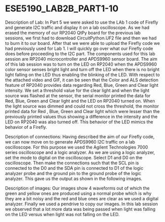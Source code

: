 # ESE5190_LAB2B_PART1-10

Description of Lab:
In Part 5 we were asked to use the LAb 1 code of Firefly and generate I2C traffic and display it on a lab oscilloscope. As we had erased the memory of our RP2040 QtPy board for the previous lab sessions, we first had to download CircuitPython.UF2 file and then we had to burn it to our board. After that we were able to upload the Firefly code we had previously used for Lab 1. I will quickly go over what our Firefly code does before proceeding to the I2C part. The components used for this lab session are RP2040 microcontroller and APDS9960 sensor board. The aim of this lab session was to turn on the LED on RP2040 when the APDS9960 color sensor senses bright light and turn off the LED when there is no bright light falling on the LED thus enabling the blinking of the LED. With respect to the attached video and GIF, it can be seen that the Color and ALS detection feature of RP2040 provides data regarding Red, Blue, Green and Clear light intensity. We set a threshold value for the clear light and when the light source was flashed at the sensor, the serial monitor printed the data for Red, Blue, Green and Clear light and the LED on RP2040 turned on. When the light source was dimmed and could not cross the threshold, the monitor printed data for Red , Blue, Green and Clear light which were lesser than the previously printed values thus showing a difference in the intensity and the LED on RP2040 was also turned off. This behavior of the LED mimics the behavior of a Firefly. 

Description of connections:
Having described the aim of our Firefly code, we can now move on to generate APDS9960 I2C traffic on a lab oscilloscope. For this purpose we used the Agilent Technologies 7000 series oscilloscope and a logic analyzer. As we are using a logic analyzer, set the mode to digital on the oscilloscope. Select D1 and D0 on the oscilloscope. Then make the connections such that the SCL pin  is connected to the D0 and the SDA pin is connected to D1 of the logic analyzer probe and the ground pin to the ground probe of the logic analyzer. This gave us the output as shown in the following images. 

Description of images:
Our images show 4 waveforms out of which the green and yellow ones are produced using a normal probe which is why they are a bit noisy and the red and blue ones are clear as we used a digital analyzer. Finally we used a pendrive to copy our images. In this lab session we observed that a lot more data was being passed when light was falling on the LED versus when light was not falling on the LED.


